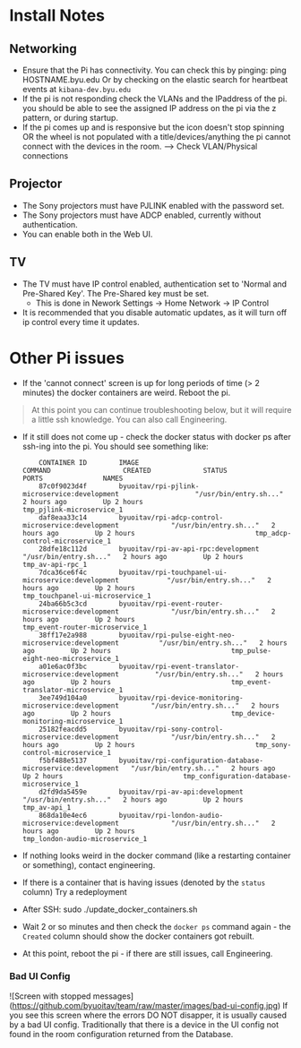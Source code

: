 # Install Notes

## Networking
* Ensure that the Pi has connectivity. You can check this by pinging:
        ping HOSTNAME.byu.edu
  Or by checking on the elastic search for heartbeat events at `kibana-dev.byu.edu`
* If the pi is not responding check the VLANs and the IPaddress of the pi. you should be able to see the assigned IP address on the pi via the z pattern, or during startup. 
* If the pi comes up and is responsive but the icon doesn't stop spinning OR the wheel is not populated with a title/devices/anything the pi cannot connect with the devices in the room. --> Check VLAN/Physical connections

## Projector
* The Sony projectors must have PJLINK enabled with the password set. 
* The Sony projectors must have ADCP enabled, currently without authentication. 
* You can enable both in the Web UI. 

## TV
* The TV must have IP control enabled, authentication set to 'Normal and Pre-Shared Key'. The Pre-Shared key must be set. 
    * This is done in Nework Settings -> Home Network -> IP Control
* It is recommended that you disable automatic updates, as it will turn off ip control every time it updates. 

# Other Pi issues
* If the 'cannot connect' screen is up for long periods of time (> 2 minutes) the docker containers are weird. Reboot the pi. 
> At this point you can continue troubleshooting below, but it will require a little ssh knowledge. You can also call Engineering. 

* If it still does not come up - check the docker status with 
        docker ps 
  after ssh-ing into the pi. You should see something like: 
  
          CONTAINER ID        IMAGE                                                          COMMAND                  CREATED             STATUS              PORTS               NAMES
          87c0f9023d4f        byuoitav/rpi-pjlink-microservice:development                   "/usr/bin/entry.sh..."   2 hours ago         Up 2 hours                              tmp_pjlink-microservice_1
          daf8eaa33c14        byuoitav/rpi-adcp-control-microservice:development             "/usr/bin/entry.sh..."   2 hours ago         Up 2 hours                              tmp_adcp-control-microservice_1
          28dfe18c112d        byuoitav/rpi-av-api-rpc:development                            "/usr/bin/entry.sh..."   2 hours ago         Up 2 hours                              tmp_av-api-rpc_1
          7dca36ce6f4c        byuoitav/rpi-touchpanel-ui-microservice:development            "/usr/bin/entry.sh..."   2 hours ago         Up 2 hours                              tmp_touchpanel-ui-microservice_1
          24ba66b5c3cd        byuoitav/rpi-event-router-microservice:development             "/usr/bin/entry.sh..."   2 hours ago         Up 2 hours                              tmp_event-router-microservice_1
          38ff17e2a988        byuoitav/rpi-pulse-eight-neo-microservice:development          "/usr/bin/entry.sh..."   2 hours ago         Up 2 hours                              tmp_pulse-eight-neo-microservice_1
          a01e6ac0f3bc        byuoitav/rpi-event-translator-microservice:development         "/usr/bin/entry.sh..."   2 hours ago         Up 2 hours                              tmp_event-translator-microservice_1
          3ee749d104a0        byuoitav/rpi-device-monitoring-microservice:development        "/usr/bin/entry.sh..."   2 hours ago         Up 2 hours                              tmp_device-monitoring-microservice_1
          25182feacdd5        byuoitav/rpi-sony-control-microservice:development             "/usr/bin/entry.sh..."   2 hours ago         Up 2 hours                              tmp_sony-control-microservice_1
          f5bf488e5137        byuoitav/rpi-configuration-database-microservice:development   "/usr/bin/entry.sh..."   2 hours ago         Up 2 hours                              tmp_configuration-database-microservice_1
          d2fd9da5459e        byuoitav/rpi-av-api:development                                "/usr/bin/entry.sh..."   2 hours ago         Up 2 hours                              tmp_av-api_1
          868da10e4ec6        byuoitav/rpi-london-audio-microservice:development             "/usr/bin/entry.sh..."   2 hours ago         Up 2 hours                              tmp_london-audio-microservice_1


* If nothing looks weird in the docker command (like a restarting container or something), contact engineering. 
* If there is a container that is having issues (denoted by the `status` column) Try a redeployment
* After SSH:
        sudo ./update_docker_containers.sh
* Wait 2 or so minutes and then check the `docker ps` command again - the `Created` column should show the docker containers got rebuilt. 
* At this point, reboot the pi - if there are still issues, call Engineering. 

### Bad UI Config
![Screen with stopped messages] (https://github.com/byuoitav/team/raw/master/images/bad-ui-config.jpg)
If you see this screen where the errors DO NOT disapper, it is usually caused by a bad UI config. Traditionally that there is a device in the UI config not found in the room configuration returned from the Database. 


